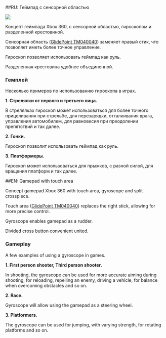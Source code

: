 ##RU: Геймпад с сенсорной областью

![](https://github.com/r57zone/Concepts/blob/master/Gamepad.png)

Концепт геймпада Xbox 360, с сенсорной областью, гироскопом и разделенной крестовиной.


Сенсорная область  ([GlidePoint TM040040](http://www.cirque.com/glidepoint-tm040040)) заменяет правый стик, что позволяет иметь более точное управление.


Гироскоп позволяет использовать геймпад как руль.


Разделенная крестовина удобнее объединенной.

### Гемплей
Несколько примеров по использованию гироскопа в играх.

**1. Стрелялки от первого и третьего лица.** 

В стрелялках гироскоп может использоваться для более точного прицеливания при стрельбе, для перезарядки, отталкивания врага, управления автомобилем, для равновесия при преодолении препятствий и так далее.

**2. Гонки.**

Гироскоп позволит использовать геймпад как руль.

**3. Платформеры.**

Гироскоп может использоваться для прыжков, с разной силой, для вращения платформ и так далее.

##EN: Gamepad with touch area

Concept gamepad Xbox 360 with touch area, gyroscope and split crosspiece.


Touch area  ([GlidePoint TM040040](http://www.cirque.com/glidepoint-tm040040)) replaces the right stick, allowing for more precise control.


Gyroscope enables gamepad as a rudder.


Divided cross button convenient united.

### Gameplay
A few examples of using a gyroscope in games.

**1. First person shooter, Third person shooter.**

In shooting, the gyroscope can be used for more accurate aiming during shooting, for reloading, repelling an enemy, driving a vehicle, for balance when overcoming obstacles and so on.

**2. Race.**

Gyroscope will allow using the gamepad as a steering wheel.

**3. Platformers.**

The gyroscope can be used for jumping, with varying strength, for rotating platforms and so on.